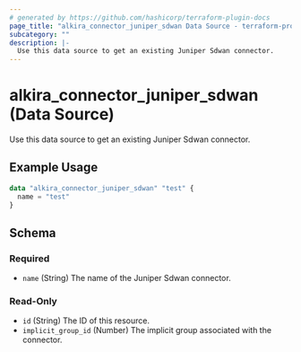 ```yaml
---
# generated by https://github.com/hashicorp/terraform-plugin-docs
page_title: "alkira_connector_juniper_sdwan Data Source - terraform-provider-alkira"
subcategory: ""
description: |-
  Use this data source to get an existing Juniper Sdwan connector.
---
```


# alkira_connector_juniper_sdwan (Data Source)

Use this data source to get an existing Juniper Sdwan connector.

## Example Usage

```terraform
data "alkira_connector_juniper_sdwan" "test" {
  name = "test"
}
```

<!-- schema generated by tfplugindocs -->
## Schema

### Required

- `name` (String) The name of the Juniper Sdwan connector.

### Read-Only

- `id` (String) The ID of this resource.
- `implicit_group_id` (Number) The implicit group associated with the connector.
